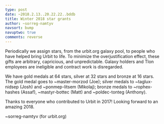 ```yaml
---
type: post
date: ~2018.2.13..20.22.22..bddb
title: Winter 2018 star grants
author: ~sorreg-namtyv
navsort: bump
navuptwo: true
comments: reverse
---
```


Periodically we assign stars, from the urbit.org galaxy pool, to people who have helped bring Urbit to life.  To minimize the overjustification effect, these gifts are arbitrary, capricious, and unpredictable.  Galaxy holders and Tlon employees are ineligible and contract work is disregarded.

We have gold medals at 64 stars, silver at 32 stars and bronze at 16 stars.  The gold medal goes to ~master-morzod (Joe); silver medals to ~taglux-nidsep (Josh) and ~ponmep-litsem (Mikolaj); bronze medals to ~rophex-hashes (Assaf), ~mastyr-bottec (Matt) and ~poldec-tonteg (Anthony).

Thanks to everyone who contributed to Urbit in 2017!  Looking forward to an amazing 2018.

~sorreg-namtyv (for urbit.org)